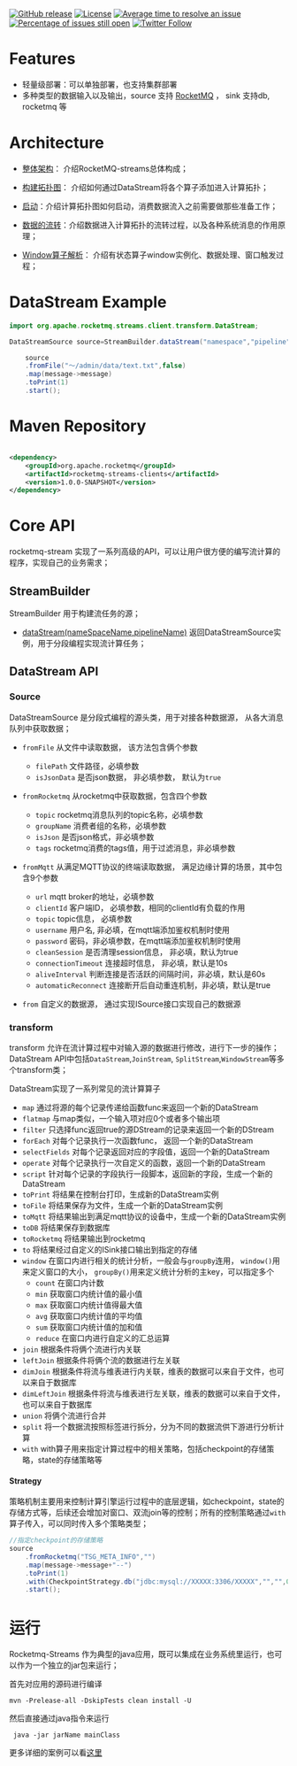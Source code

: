 [![GitHub release](https://img.shields.io/badge/release-download-orange.svg)](https://github.com/apache/rocketmq-streams/releases)
[![License](https://img.shields.io/badge/license-Apache%202-4EB1BA.svg)](https://www.apache.org/licenses/LICENSE-2.0.html)
[![Average time to resolve an issue](http://isitmaintained.com/badge/resolution/apache/rocketmq-streams.svg)](http://isitmaintained.com/project/apache/rocketmq-streams "Average time to resolve an issue")
[![Percentage of issues still open](http://isitmaintained.com/badge/open/apache/rocketmq-streams.svg)](http://isitmaintained.com/project/apache/rocketmq-streams "Percentage of issues still open")
[![Twitter Follow](https://img.shields.io/twitter/follow/ApacheRocketMQ?style=social)](https://twitter.com/intent/follow?screen_name=ApacheRocketMQ)

# Features

* 轻量级部署：可以单独部署，也支持集群部署
* 多种类型的数据输入以及输出，source 支持 [RocketMQ](https://github.com/apache/rocketmq) ， sink 支持db, rocketmq 等

# Architecture
- [整体架构](docs/design/1.RocketMQ-streams整体架构.md)： 介绍RocketMQ-streams总体构成；
  
- [构建拓扑图](docs/design/2.构建DataStream.md)： 介绍如何通过DataStream将各个算子添加进入计算拓扑；

- [启动](docs/design/3.启动DataStream.md)：介绍计算拓扑图如何启动，消费数据流入之前需要做那些准备工作；

- [数据的流转](docs/design/4.数据的流转过程.md)：介绍数据进入计算拓扑的流转过程，以及各种系统消息的作用原理；

- [Window算子解析](docs/design/5.Window算子解析.md)： 介绍有状态算子window实例化、数据处理、窗口触发过程；


# DataStream Example

```java
import org.apache.rocketmq.streams.client.transform.DataStream;

DataStreamSource source=StreamBuilder.dataStream("namespace","pipeline");

    source
    .fromFile("～/admin/data/text.txt",false)
    .map(message->message)
    .toPrint(1)
    .start();
```

# Maven Repository

```xml

<dependency>
    <groupId>org.apache.rocketmq</groupId>
    <artifactId>rocketmq-streams-clients</artifactId>
    <version>1.0.0-SNAPSHOT</version>
</dependency>
```

# Core API

rocketmq-stream 实现了一系列高级的API，可以让用户很方便的编写流计算的程序，实现自己的业务需求；

## StreamBuilder

StreamBuilder 用于构建流任务的源；

+ [dataStream(nameSpaceName,pipelineName)]() 返回DataStreamSource实例，用于分段编程实现流计算任务；

## DataStream API

### Source

DataStreamSource 是分段式编程的源头类，用于对接各种数据源， 从各大消息队列中获取数据；

+ ```fromFile```  从文件中读取数据， 该方法包含俩个参数
    + ```filePath``` 文件路径，必填参数
    + ```isJsonData```  是否json数据， 非必填参数， 默认为```true```


+ ```fromRocketmq``` 从rocketmq中获取数据，包含四个参数
    + ```topic``` rocketmq消息队列的topic名称，必填参数
    + ```groupName``` 消费者组的名称，必填参数
    + ```isJson``` 是否json格式，非必填参数
    + ```tags``` rocketmq消费的tags值，用于过滤消息，非必填参数

+ ```fromMqtt``` 从满足MQTT协议的终端读取数据， 满足边缘计算的场景，其中包含9个参数
    + ```url```  mqtt broker的地址，必填参数
    + ```clientId``` 客户端ID， 必填参数，相同的clientId有负载的作用
    + ```topic``` topic信息， 必填参数
    + ```username``` 用户名, 非必填，在mqtt端添加鉴权机制时使用
    + ```password``` 密码，非必填参数，在mqtt端添加鉴权机制时使用
    + ```cleanSession``` 是否清理session信息， 非必填，默认为true
    + ```connectionTimeout``` 连接超时信息， 非必填，默认是10s
    + ```aliveInterval```  判断连接是否活跃的间隔时间，非必填，默认是60s
    + ```automaticReconnect``` 连接断开后自动重连机制，非必填，默认是true


+ ```from``` 自定义的数据源， 通过实现ISource接口实现自己的数据源

### transform

transform 允许在流计算过程中对输入源的数据进行修改，进行下一步的操作；DataStream API中包括```DataStream```,```JoinStream```, ```SplitStream```,```WindowStream```等多个transform类；

DataStream实现了一系列常见的流计算算子

+ ```map``` 通过将源的每个记录传递给函数func来返回一个新的DataStream
+ ```flatmap``` 与map类似，一个输入项对应0个或者多个输出项
+ ```filter``` 只选择func返回true的源DStream的记录来返回一个新的DStream
+ ```forEach``` 对每个记录执行一次函数func， 返回一个新的DataStream
+ ```selectFields``` 对每个记录返回对应的字段值，返回一个新的DataStream
+ ```operate```  对每个记录执行一次自定义的函数，返回一个新的DataStream
+ ```script```  针对每个记录的字段执行一段脚本，返回新的字段，生成一个新的DataStream
+ ```toPrint``` 将结果在控制台打印，生成新的DataStream实例
+ ```toFile``` 将结果保存为文件，生成一个新的DataStream实例
+ ```toMqtt``` 将结果输出到满足mqtt协议的设备中，生成一个新的DataStream实例
+ ```toDB``` 将结果保存到数据库
+ ```toRocketmq``` 将结果输出到rocketmq
+ ```to``` 将结果经过自定义的ISink接口输出到指定的存储
+ ```window``` 在窗口内进行相关的统计分析，一般会与```groupBy```连用， ```window()```用来定义窗口的大小， ```groupBy()```用来定义统计分析的主key，可以指定多个
    + ```count``` 在窗口内计数
    + ```min``` 获取窗口内统计值的最小值
    + ```max``` 获取窗口内统计值得最大值
    + ```avg``` 获取窗口内统计值的平均值
    + ```sum``` 获取窗口内统计值的加和值
    + ```reduce``` 在窗口内进行自定义的汇总运算
+ ```join``` 根据条件将俩个流进行内关联
+ ```leftJoin``` 根据条件将俩个流的数据进行左关联
+ ```dimJoin``` 根据条件将流与维表进行内关联，维表的数据可以来自于文件，也可以来自于数据库
+ ```dimLeftJoin``` 根据条件将流与维表进行左关联，维表的数据可以来自于文件，也可以来自于数据库
+ ```union``` 将俩个流进行合并
+ ```split``` 将一个数据流按照标签进行拆分，分为不同的数据流供下游进行分析计算
+ ```with``` with算子用来指定计算过程中的相关策略，包括checkpoint的存储策略，state的存储策略等

#### Strategy

策略机制主要用来控制计算引擎运行过程中的底层逻辑，如checkpoint，state的存储方式等，后续还会增加对窗口、双流join等的控制；所有的控制策略通过```with```算子传入，可以同时传入多个策略类型；

```java
//指定checkpoint的存储策略
source
    .fromRocketmq("TSG_META_INFO","")
    .map(message->message+"--")
    .toPrint(1)
    .with(CheckpointStrategy.db("jdbc:mysql://XXXXX:3306/XXXXX","","",0L))
    .start();
```

# 运行

Rocketmq-Streams 作为典型的java应用，既可以集成在业务系统里运行，也可以作为一个独立的jar包来运行；

首先对应用的源码进行编译

```shell
mvn -Prelease-all -DskipTests clean install -U
```

然后直接通过java指令来运行

```shell
 java -jar jarName mainClass
```

更多详细的案例可以看[这里](docs/SUMMARY.md)